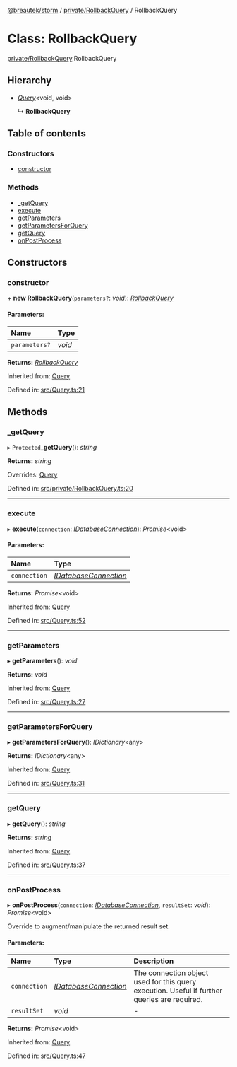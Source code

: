 [@breautek/storm](../README.md) / [private/RollbackQuery](../modules/private_rollbackquery.md) / RollbackQuery

# Class: RollbackQuery

[private/RollbackQuery](../modules/private_rollbackquery.md).RollbackQuery

## Hierarchy

* [*Query*](query.query-1.md)<void, void\>

  ↳ **RollbackQuery**

## Table of contents

### Constructors

- [constructor](private_rollbackquery.rollbackquery.md#constructor)

### Methods

- [\_getQuery](private_rollbackquery.rollbackquery.md#_getquery)
- [execute](private_rollbackquery.rollbackquery.md#execute)
- [getParameters](private_rollbackquery.rollbackquery.md#getparameters)
- [getParametersForQuery](private_rollbackquery.rollbackquery.md#getparametersforquery)
- [getQuery](private_rollbackquery.rollbackquery.md#getquery)
- [onPostProcess](private_rollbackquery.rollbackquery.md#onpostprocess)

## Constructors

### constructor

\+ **new RollbackQuery**(`parameters?`: *void*): [*RollbackQuery*](private_rollbackquery.rollbackquery.md)

#### Parameters:

| Name | Type |
| :------ | :------ |
| `parameters?` | *void* |

**Returns:** [*RollbackQuery*](private_rollbackquery.rollbackquery.md)

Inherited from: [Query](query.query-1.md)

Defined in: [src/Query.ts:21](https://github.com/breautek/storm/blob/2614a1c/src/Query.ts#L21)

## Methods

### \_getQuery

▸ `Protected`**_getQuery**(): *string*

**Returns:** *string*

Overrides: [Query](query.query-1.md)

Defined in: [src/private/RollbackQuery.ts:20](https://github.com/breautek/storm/blob/2614a1c/src/private/RollbackQuery.ts#L20)

___

### execute

▸ **execute**(`connection`: [*IDatabaseConnection*](../interfaces/idatabaseconnection.idatabaseconnection-1.md)): *Promise*<void\>

#### Parameters:

| Name | Type |
| :------ | :------ |
| `connection` | [*IDatabaseConnection*](../interfaces/idatabaseconnection.idatabaseconnection-1.md) |

**Returns:** *Promise*<void\>

Inherited from: [Query](query.query-1.md)

Defined in: [src/Query.ts:52](https://github.com/breautek/storm/blob/2614a1c/src/Query.ts#L52)

___

### getParameters

▸ **getParameters**(): *void*

**Returns:** *void*

Inherited from: [Query](query.query-1.md)

Defined in: [src/Query.ts:27](https://github.com/breautek/storm/blob/2614a1c/src/Query.ts#L27)

___

### getParametersForQuery

▸ **getParametersForQuery**(): *IDictionary*<any\>

**Returns:** *IDictionary*<any\>

Inherited from: [Query](query.query-1.md)

Defined in: [src/Query.ts:31](https://github.com/breautek/storm/blob/2614a1c/src/Query.ts#L31)

___

### getQuery

▸ **getQuery**(): *string*

**Returns:** *string*

Inherited from: [Query](query.query-1.md)

Defined in: [src/Query.ts:37](https://github.com/breautek/storm/blob/2614a1c/src/Query.ts#L37)

___

### onPostProcess

▸ **onPostProcess**(`connection`: [*IDatabaseConnection*](../interfaces/idatabaseconnection.idatabaseconnection-1.md), `resultSet`: *void*): *Promise*<void\>

Override to augment/manipulate the returned result set.

#### Parameters:

| Name | Type | Description |
| :------ | :------ | :------ |
| `connection` | [*IDatabaseConnection*](../interfaces/idatabaseconnection.idatabaseconnection-1.md) | The connection object used for this query execution. Useful if further queries are required. |
| `resultSet` | *void* | - |

**Returns:** *Promise*<void\>

Inherited from: [Query](query.query-1.md)

Defined in: [src/Query.ts:47](https://github.com/breautek/storm/blob/2614a1c/src/Query.ts#L47)
